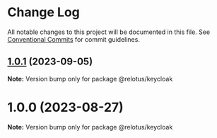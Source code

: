 # Change Log

All notable changes to this project will be documented in this file.
See [Conventional Commits](https://conventionalcommits.org) for commit guidelines.

## [1.0.1](https://github.com/react-lotus/relotus/compare/@relotus/keycloak@1.0.0...@relotus/keycloak@1.0.1) (2023-09-05)

**Note:** Version bump only for package @relotus/keycloak





# 1.0.0 (2023-08-27)

**Note:** Version bump only for package @relotus/keycloak
